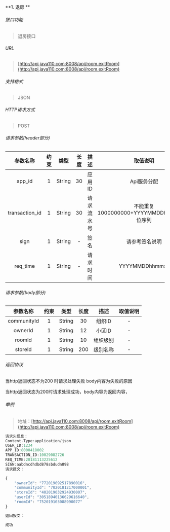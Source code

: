 

**1\. 退房 **
###### 接口功能
> 退房接口

###### URL
> [http://api.java110.com:8008/api/room.exitRoom](http://api.java110.com:8008/api/room.exitRoom)

###### 支持格式
> JSON

###### HTTP请求方式
> POST

###### 请求参数(header部分)
|参数名称|约束|类型|长度|描述|取值说明|
| :-: | :-: | :-: | :-: | :-: | :-:|
|app_id|1|String|30|应用ID|Api服务分配                      |
|transaction_id|1|String|30|请求流水号|不能重复 1000000000+YYYYMMDDhhmmss+6位序列 |
|sign|1|String|-|签名|请参考签名说明|
|req_time|1|String|-|请求时间|YYYYMMDDhhmmss|

###### 请求参数(body部分)
|参数名称|约束|类型|长度|描述|取值说明|
| :-: | :-: | :-: | :-: | :-: | :-: |
|communityId|1|String|30|组织ID|-|
|ownerId|1|String|12|小区ID|-|
|roomId|1|String|10|组织级别|-|
|storeId|1|String|200|级别名称|-|



###### 返回协议

当http返回状态不为200 时请求处理失败 body内容为失败的原因

当http返回状态为200时请求处理成功，body内容为返回内容，



###### 举例
> 地址：[http://api.java110.com:8008/api/room.exitRoom](http://api.java110.com:8008/api/room.exitRoom)

``` javascript
请求头信息：
Content-Type:application/json
USER_ID:1234
APP_ID:8000418002
TRANSACTION_ID:10029082726
REQ_TIME:20181113225612
SIGN:aabdncdhdbd878sbdudn898
请求报文：

{
	"ownerId": "772019092517890016",
	"communityId": "7020181217000001",
	"storeId": "402019032924930007",
	"userId": "30518940136629616640",
	"roomId": "752019103088990077"
}

返回报文：

成功

```

